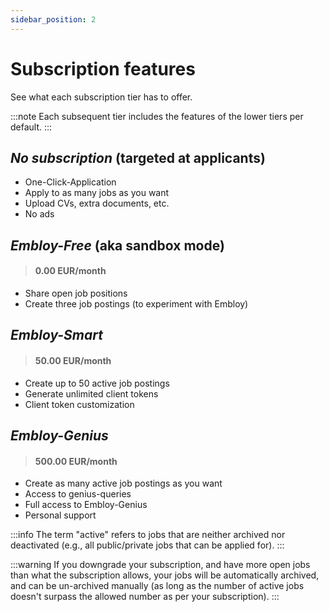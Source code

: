 ```yaml
---
sidebar_position: 2
---
```


# Subscription features

See what each subscription tier has to offer.

:::note
Each subsequent tier includes the features of the lower tiers per default.
:::

## _No subscription_ (targeted at applicants)
- One-Click-Application
- Apply to as many jobs as you want
- Upload CVs, extra documents, etc.
- No ads

## _Embloy-Free_ (aka sandbox mode)
> #### 0.00 EUR/month
- Share open job positions
- Create three job postings (to experiment with Embloy)

## _Embloy-Smart_
> #### 50.00 EUR/month
- Create up to 50 active job postings
- Generate unlimited client tokens
- Client token customization


## _Embloy-Genius_
> #### 500.00 EUR/month
- Create as many active job postings as you want
- Access to genius-queries
- Full access to Embloy-Genius
- Personal support

:::info
The term "active" refers to jobs that are neither archived nor deactivated (e.g., all public/private jobs that can be applied for). 
:::

:::warning
If you downgrade your subscription, and have more open jobs than what the subscription allows, your jobs will be automatically archived, and can be un-archived manually (as long as the number of active jobs doesn't surpass the allowed number as per your subscription). 
:::
